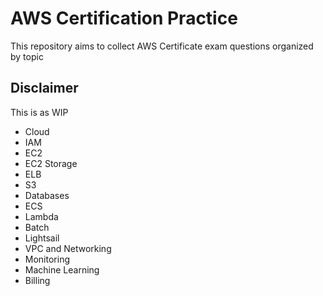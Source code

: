 # AWS Certification Practice

This repository aims to collect AWS Certificate exam questions organized by topic

## Disclaimer

This is as WIP

- Cloud
- IAM
- EC2
- EC2 Storage
- ELB
- S3
- Databases
- ECS
- Lambda
- Batch
- Lightsail
- VPC and Networking
- Monitoring
- Machine Learning
- Billing
